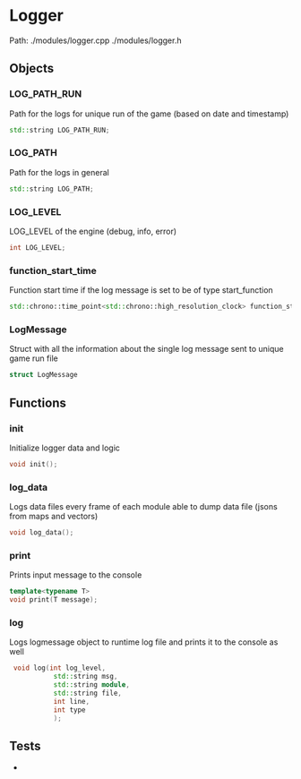 # Logger
Path: ./modules/logger.cpp   ./modules/logger.h

## Objects
### LOG_PATH_RUN
Path for the logs for unique run of the game (based on date and timestamp)
```c++
std::string LOG_PATH_RUN;
```
### LOG_PATH
Path for the logs in general
```c++
std::string LOG_PATH;
```
### LOG_LEVEL
LOG_LEVEL of the engine (debug, info, error)
```c++
int LOG_LEVEL;
```
### function_start_time
Function start time if the log message is set to be of type start_function
```c++
std::chrono::time_point<std::chrono::high_resolution_clock> function_start_time;
```
### LogMessage
Struct with all the information about the single log message sent to unique game run file
```c++
struct LogMessage
```

## Functions
### init
Initialize logger data and logic
```c++
void init();
```

### log_data
Logs data files every frame of each module able to dump data file (jsons from maps and vectors)
```c++
void log_data();
```

### print
Prints input message to the console
```c++
template<typename T>
void print(T message);
```

### log
Logs logmessage object to runtime log file and prints it to the console as well
```c++
 void log(int log_level, 
           std::string msg,
           std::string module,
           std::string file,
           int line,
           int type
           );
```


## Tests
- 

